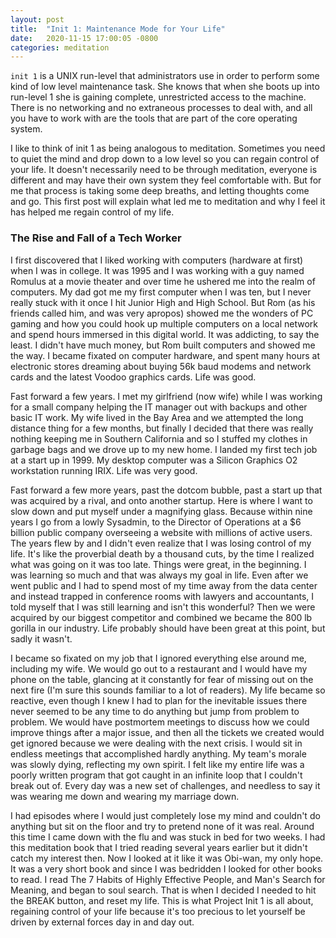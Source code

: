 ```yaml
---
layout: post
title:  "Init 1: Maintenance Mode for Your Life"
date:   2020-11-15 17:00:05 -0800
categories: meditation
---
```

`init 1` is a UNIX run-level that administrators use in order to perform some kind of low level maintenance task. She knows that when she boots up into run-level 1 she is gaining complete, unrestricted access to the machine. There is no networking and no extraneous processes to deal with, and all you have to work with are the tools that are part of the core operating system.

I like to think of init 1 as being analogous to meditation. Sometimes you need to quiet the mind and drop down to a low level so you can regain control of your life. It doesn't necessarily need to be through meditation, everyone is different and may have their own system they feel comfortable with. But for me that process is taking some deep breaths, and letting thoughts come and go. This first post will explain what led me to meditation and why I feel it has helped me regain control of my life.

### The Rise and Fall of a Tech Worker

I first discovered that I liked working with computers (hardware at first) when I was in college. It was 1995 and I was working with a guy named Romulus at a movie theater and over time he ushered me into the realm of computers. My dad got me my first computer when I was ten, but I never really stuck with it once I hit Junior High and High School. But Rom (as his friends called him, and was very apropos) showed me the wonders of PC gaming and how you could hook up multiple computers on a local network and spend hours immersed in this digital world. It was addicting, to say the least. I didn't have much money, but Rom built computers and showed me the way. I became fixated on computer hardware, and spent many hours at electronic stores dreaming about buying 56k baud modems and network cards and the latest Voodoo graphics cards. Life was good.

Fast forward a few years. I met my girlfriend (now wife) while I was working for a small company helping the IT manager out with backups and other basic IT work. My wife lived in the Bay Area and we attempted the long distance thing for a few months, but finally I decided that there was really nothing keeping me in Southern California and so I stuffed my clothes in garbage bags and we drove up to my new home. I landed my first tech job at a start up in 1999. My desktop computer was a Silicon Graphics O2 workstation running IRIX. Life was very good.

Fast forward a few more years, past the dotcom bubble, past a start up that was acquired by a rival, and onto another startup. Here is where I want to slow down and put myself under a magnifying glass. Because within nine years I go from a lowly Sysadmin, to the Director of Operations at a $6 billion public company overseeing a website with millions of active users. The years flew by and I didn't even realize that I was losing control of my life. It's like the proverbial death by a thousand cuts, by the time I realized what was going on it was too late. Things were great, in the beginning. I was learning so much and that was always my goal in life. Even after we went public and I had to spend most of my time away from the data center and instead trapped in conference rooms with lawyers and accountants, I told myself that I was still learning and isn't this wonderful? Then we were acquired by our biggest competitor and combined we became the 800 lb gorilla in our industry. Life probably should have been great at this point, but sadly it wasn't.

I became so fixated on my job that I ignored everything else around me, including my wife. We would go out to a restaurant and I would have my phone on the table, glancing at it constantly for fear of missing out on the next fire (I'm sure this sounds familiar to a lot of readers). My life became so reactive, even though I knew I had to plan for the inevitable issues there never seemed to be any time to do anything but jump from problem to problem. We would have postmortem meetings to discuss how we could improve things after a major issue, and then all the tickets we created would get ignored because we were dealing with the next crisis. I would sit in endless meetings that accomplished hardly anything. My team's morale was slowly dying, reflecting my own spirit. I felt like my entire life was a poorly written program that got caught in an infinite loop that I couldn't break out of. Every day was a new set of challenges, and needless to say it was wearing me down and wearing my marriage down.

I had episodes where I would just completely lose my mind and couldn't do anything but sit on the floor and try to pretend none of it was real. Around this time I came down with the flu and was stuck in bed for two weeks. I had this meditation book that I tried reading several years earlier but it didn't catch my interest then. Now I looked at it like it was Obi-wan, my only hope. It was a very short book and since I was bedridden I looked for other books to read. I read The 7 Habits of Highly Effective People, and Man's Search for Meaning, and began to soul search. That is when I decided I needed to hit the BREAK button, and reset my life. This is what Project Init 1 is all about, regaining control of your life because it's too precious to let yourself be driven by external forces day in and day out.
